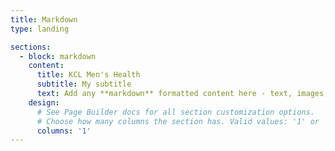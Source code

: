 ```yaml
---
title: Markdown
type: landing

sections:
  - block: markdown
    content:
      title: KCL Men's Health
      subtitle: My subtitle
      text: Add any **markdown** formatted content here - text, images, videos, galleries - and even HTML code!
    design:
      # See Page Builder docs for all section customization options.
      # Choose how many columns the section has. Valid values: '1' or '2'.
      columns: '1'
---
```


